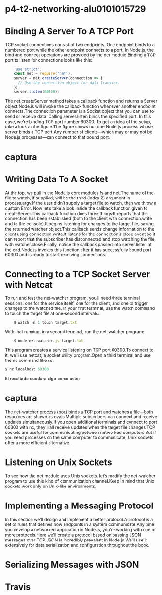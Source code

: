 # p4-t2-networking-alu0101015729
# Binding A Server To A TCP Port 
TCP socket connections consist of two endpoints. One endpoint binds to a numbered port while the other endpoint connects to a port.
In Node.js, the bind and connect operations are provided by the net module.Binding a TCP port to listen for connections looks like this:
```javascript
    'use strict';
    const net = require('net'),
    server = net.createServer(connection => {
      // Use the connection object for data transfer.
    });
    server.listen(60300);
```
The net.createServer method takes a callback function and returns a Server object.Node.js will invoke the callback function whenever another endpoint connects.The connection parameter is a Socket object that you can use to send or receive data.
Calling server.listen binds the specified port. In this case, we’re binding TCP port number 60300. To get an idea of the setup, take a look at the figure.The figure shows our one Node.js process whose server binds a TCP port.Any number of clients—which may or may not be Node.js processes—can connect to that bound port.
# captura
# Writing Data To A Socket
At the top, we pull in the Node.js core modules fs and net.The name of the file to watch, if supplied, will be the third (index 2) argument in process.argv.If the user didn’t supply a target file to watch, then we throw a custom Error.
Now let’s take a look inside the callback function given to createServer.This callback function does three things:It reports that the connection has been established (both to the client with connection.write and to the console).It begins listening for changes to the target file, saving the returned watcher object.This callback sends change information to the client using connection.write.It listens for the connection’s close event so it can report that the subscriber has disconnected and stop watching the file, with watcher.close.Finally, notice the callback passed into server.listen at the end.Node.js invokes this function after it has successfully bound port 60300 and is ready to start receiving connections.

# Connecting to a TCP Socket Server with Netcat
To run and test the net-watcher program, you’ll need three terminal sessions: one for the service itself, one for the client, and one to trigger changes to the watched file.
In your first terminal, use the watch command to touch the target file at one-second intervals:           
```javascript
    $ watch -n 1 touch target.txt
```
With that running, in a second terminal, run the net-watcher program:
```javascript
    $ node net-watcher.js target.txt 
```
This program creates a service listening on TCP port 60300.To connect to it, we’ll use netcat, a socket utility program.Open a third terminal and use the nc command like so:
```javascript
$ nc localhost 60300
```
El resultado quedara algo como esto:
# captura
The net-watcher process (box) binds a TCP port and watches a file—both resources are shown as ovals.Multiple subscribers can connect and receive updates simultaneously.If you open additional terminals and connect to port 60300 with nc, they’ll all receive updates when the target file changes.TCP sockets are useful for communicating between networked computers.But if you need processes on the same computer to communicate, Unix sockets offer a more efficient alternative.
# Listening on Unix Sockets
To see how the net module uses Unix sockets, let’s modify the net-watcher program to use this kind of communication channel.Keep in mind that Unix sockets work only on Unix-like environments.
# Implementing a Messaging Protocol
In this section we’ll design and implement a better protocol.A protocol is a set of rules that defines how endpoints in a system communicate.Any time you develop a networked application in Node.js, you’re working with one or more protocols.Here we’ll create a protocol based on passing JSON messages over TCP.JSON is incredibly prevalent in Node.js.We’ll use it extensively for data serialization and configuration throughout the book.
# Serializing Messages with JSON

# Travis
